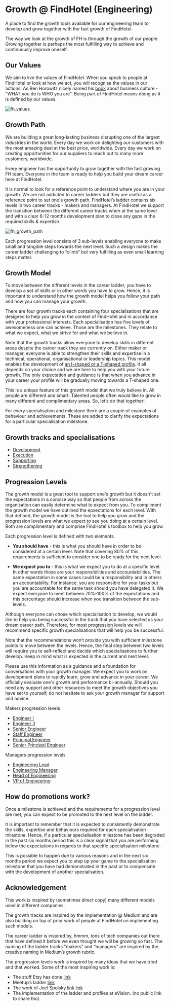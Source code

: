 # Growth @ FindHotel (Engineering)

A place to find the growth tools available for our engineering team to develop and grow together with the fast growth of FindHotel.

The way we look at the growth of FH is through the growth of our people. Growing together is perhaps the most fulfilling way to achieve and continuously improve oneself.

## Our Values

We aim to live the values of FindHotel. When you speak to people at FindHotel or look at how we act, you will recognise the values in our actions. As Ben Horowitz nicely named his [book](https://www.amazon.com/What-You-Do-Is-Who-You-Are-audiobook/dp/B07XVPLHV9/ref=sr_1_1?dchild=1&keywords=what+you+do+is+who+you+are&qid=1618162075&sr=8-1) about business culture - "WHAT you do is WHO you are". Being part of FindHotel means doing as it is defined by our values.

![fh_values](/images/fh_values.png)

## Growth Path

We are building a great long-lasting business disrupting one of the largest industries in the world. Every day we work on delighting our customers with the most amazing deal at the best price, worldwide. Every day we work on creating opportunities for our suppliers to reach out to many more customers, worldwide.

Every engineer has the opportunity to grow together with the fast growing FH team. Everyone in the team is ready to help you build your dream career here at FindHotel.

It is normal to look for a reference point to understand where you are in your growth. We are not addicted to career ladders but they are useful as a reference point to set one's growth path. FindHotel’s ladder contains six levels in two career tracks - makers and managers. At FindHotel we support the transition between the different career tracks when at the same level and with a clear 6-12 months development plan to close any gaps in the required skills & expertise.

![fh_growth_path](/images/fh_growth_path.png)

Each progression level consists of 3 sub-levels enabling everyone to make small and tangible steps towards the next level. Such a design makes the career ladder challenging to “climb“ but very fulfilling as even small learning steps matter.

## Growth Model

To move between the different levels in the career ladder, you have to develop a set of skills or in other words you have to grow. Hence, it is important to understand how the growth model helps you follow your path and how you can manage your growth.

There are four growth tracks each containing four specialisations that are designed to help you grow in the context of FindHotel and in accordance with your professional interests. Each specialisation has five levels of awesomeness one can achieve. Those are the milestones. They relate to what we expect, what we strive for and what we believe in.

Note that the growth tracks allow everyone to develop skills in different areas despite the career track they are currently on. Either maker or manager, everyone is able to strengthen their skills and expertise in a technical, operational, organisational or leadership topics. This model enables the development of [an I-shaped or a T-shaped profile](https://www.forbes.com/sites/andyboynton/2011/10/18/are-you-an-i-or-a-t/?sh=2e2136936e88). It all depends on your choice and we are here to help you with your future growth. The only expectation and guidance is that when you advance in your career your profile will be gradually moving towards a T-shaped one.

This is a unique feature of this growth model that we truly believe in. All people are different and smart. Talented people often would like to grow in many different and complimentary areas. So, let’s do that together!

For every specialisation and milestone there are a couple of examples of behaviour and achievements. These are added to clarify the expectations for a particular specialisation milestone.

## Growth tracks and specialisations

- [Development](model/development.md)
- [Execution](model/execution.md)
- [Supporting](model/supporting.md)
- [Strengthening](model/strengthening.md)

## Progression Levels

The growth model is a great tool to support one's growth but it doesn't set the expectations in a concise way so that people from across the organisation can easily determine what to expect from you. To compliment the growth model we have outlined the epxectations for each level. With that defined, the growth model is the tool to help you grow and the progression levels are what we expect to see you doing at a certain level. Both are complimentary and comprise FindHotel's toolbox to help you grow.

Each progression level is defined with two elements.

- **You should have** - this is what you should have in order to be considered at a certain level. Note that covering 80% of this requirements is sufficient to consider one to be ready for the next level.

- **We expect you to** - this is what we expect you to do at a specific level. In other words those are your responsibilities and accountabilities. The same expectation in some cases could be a responsibility and in others an accountability. For instance, you are responsible for your tasks but you are accountable for the same task should you have delegated it. We expect everyone to meet between 70%-100% of the expectations and this percentage should increase when you transition between the sub-levels.

Although everyone can chose which specialisation to develop, we would like to help you being successful in the track that you have selected as your dream career path. Therefore, for most progression levels we will recommend specific growth specialisations that will help you be successful.

Note that the recommendations won’t provide you with sufficient milestone points to move between the levels. Hence, the final step between two levels will require you to self-reflect and decide which specialisations to further develop. Keep in mind what is expected in the current and next level.

Please use this information as a guidance and a foundation for conversations with your  growth manager. We expect you to work on development plans to rapidly learn, grow and advance in your career. We officially evaluate one's growth and performance bi-annually. Should you need any support and other resources to meet the growth objectives you have set to yourself, do not hesitate to ask your growth manager for support and advice.

Makers progression levels

- [Engineer I](levels/engineer.md)
- [Engineer II](levels/engineer_2.md)
- [Senior Engineer](levels/senior_engineer.md)
- [Staff Engineer](levels/staff_engineer.md)
- [Principal Engineer](levels/principal_engineer.md)
- [Senior Principal Engineer](levels/s_principal_engineer.md)

Managers progression levels

- [Engineering Lead](levels/engineering_lead.md)
- [Engineering Manager](levels/engineering_manager.md)
- [Head of Engineering](levels/head_of_engineering.md)
- [VP of Engineering](levels/vp_of_engineering.md)

## How do promotions work?

Once a milestone is achieved and the requirements for a progression level are met, you can expect to be promoted to the next level on the ladder.

It is important to remember that it is expected to consistently demonstrate the skills, expertise and behaviours required for each specialisation milestone. Hence, if a particular specialisation milestone has been degraded in the past six months period this is a clear signal that you are performing below the expectations in regards to that specific specialisation milestone.

This is possible to happen due to various reasons and in the next six months period we expect you to step up your game to the specialisation milestone that you have had demonstrated in the past or to compensate with the development of another specialisation.

## Acknowledgement

This work is inspired by (sometimes direct copy) many different models used in different companies.

The growth tracks are inspired by the implementation @ Medium and are also building on top of prior work of people at FindHotel on implementing such models.

The career ladder is inspired by, hmmm, tons of tech companies out there that have defined it before we even thought we will be growing so fast. The naming of the ladder tracks "makers” and “managers” are inspired by the creative naming in Medium’s growth rubric.

The progression levels work is inspired by many ideas that we have tried and that worked. Some of the most inspiring work is:

- The stuff Etsy has done [link](https://codeascraft.com/2019/10/02/engineering-career-development-at-etsy/)
- Meetup’s ladder [link](https://github.com/meetup/engineering-roles/)
- The work of Joel Spolsky [link](https://www.joelonsoftware.com/2009/02/13/fog-creek-professional-ladder/) [link](https://stackoverflow.com/company/compensation/skills/web-developer?e=1&l=1)
- The implementation of the ladder and profiles at eVision. (no public link to share tho)
